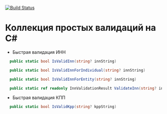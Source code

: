 [![Build Status](https://dev.azure.com/Bince1949/Bince1949/_apis/build/status/Advitalitum.ValidationsCollection?branchName=master)](https://dev.azure.com/Bince1949/Bince1949/_build/latest?definitionId=1&branchName=master)
# Коллекция простых валидаций на C#
- Быстрая валидация ИНН
```csharp
  public static bool IsValidInn(string? innString)
```
```csharp
  public static bool IsValidInnForIndividual(string? innString)
```
```csharp
  public static bool IsValidInnForEntity(string? innString)
```
```csharp
  public static ref readonly InnValidationResult ValidateInn(string? innString)
```
- Быстрая валидация КПП
```csharp
  public static bool IsValidKpp(string? kppString)
```
